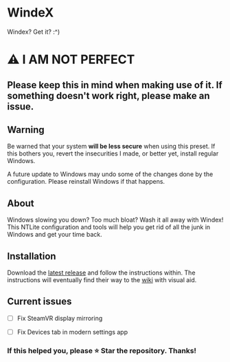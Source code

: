 # WindeX
Windex? Get it? :^)

# ⚠ I AM NOT PERFECT
## Please keep this in mind when making use of it. If something doesn't work right, please make an issue.

## Warning
Be warned that your system **will be less secure** when using this preset. If this bothers you, revert the insecurities I made, or better yet, install regular Windows.

A future update to Windows may undo some of the changes done by the configuration. Please reinstall Windows if that happens.

## About
Windows slowing you down? Too much bloat? Wash it all away with Windex!
This NTLite configuration and tools will help you get rid of all the junk in Windows and get your time back.

## Installation
Download the [latest release](https://github.com/joebobbio/WindeX/releases/latest) and follow the instructions within.
The instructions will eventually find their way to the [wiki](https://github.com/joebobbio/WindeX/wiki) with visual aid.

## Current issues
* [ ] Fix SteamVR display mirroring
* [ ] Fix Devices tab in modern settings app


### If this helped you, please ⭐ Star the repository. Thanks!
